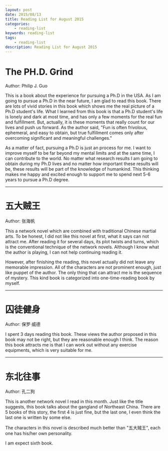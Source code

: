 ```yaml
---
layout: post
date: 2015/08/13
title: Reading List for August 2015 
categories: 
    - reading-list
keywords: reading-list
tags: 
    - reading-list
description: Reading List for August 2015
---
```


# The PH.D. Grind


Author: Philip J. Guo

This is a book about the experience for pursuing a Ph.D in the USA.
As I am going to pursue a Ph.D in the near future, I am glad to read this book.
There are lots of vivid stories in this book which shows me the real picture of a Ph.D student's life.
What I learned from this book is that a Ph.D student's life is lonely and dark at most time, and has only a few moments for the real fun and fulfillment. 
But, actually, it is these moments that really count for our lives and push us forward.
As the author said, "Fun is often frivolous, ephemeral, and easy to obtain, but true fulfillment comes only after overcoming significant and meaningful challenges."

As a matter of fact, pursuing a Ph.D is just an process for me. 
I want to improve myself to be far beyond my mental limits and at the same time, I can contribute to the world.
No matter what research results I am going to obtain  during my Ph.D lives and no matter how important these results will be, these results will be part of the knowledge of humankind.
This thinking makes me happy and excited enough to support me to spend next 5-6 years to pursue a Ph.D degree.

---------------------------

# 五大贼王


Author: 张海帆

This a network novel which are combined with traditional Chinese martial arts. 
To be honest, I did not like this novel at first, what it says can not attract me. 
After reading it for several days, its plot twists and turns, which is the conventional technique of the network novels.
Although I know what the author is playing, I can not help continuing reading it.


However, after finishing the reading, this novel actually did not leave any memorable impression.
All of the characters are not prominent enough, just like puppet of the author.
The only thing that can attract me is the sequence of mystery.
This kind book is categorized into one-time-reading book by myself. 

---------------------------

# 囚徒健身


Author: 保罗·威德

I spent 3 days reading this book.
These views the author proposed in this book may not be right, but they are reasonable enough I think.
The reason this book attracts me is that I can work out without any exercise equipments, which is very suitable for me.

---------------------------

# 东北往事


Author: 孔二狗

This is another network novel I read in this month. 
Just like the title suggests, this book talks about the gangland of Northeast China.
There are 5 books of this story, the first 4 is just fine, but the last one, I even think the last one is written by some else.

The characters in this novel is described much better than "五大贼王", each one has his/her own personality.

I am expect sixth book.


